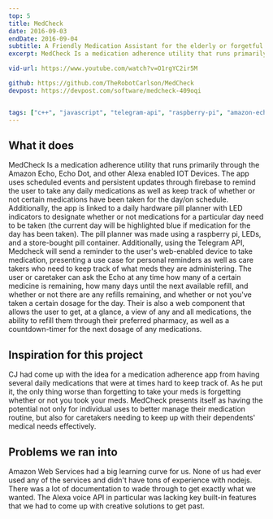 ```yaml
---
top: 5
title: MedCheck
date: 2016-09-03
endDate: 2016-09-04
subtitle: A Friendly Medication Assistant for the elderly or forgetful
excerpt: MedCheck Is a medication adherence utility that runs primarily through the Amazon Echo, Echo Dot, and other Alexa enabled IOT Devices.

vid-url: https://www.youtube.com/watch?v=O1rgYC2ir5M

github: https://github.com/TheRobotCarlson/MedCheck
devpost: https://devpost.com/software/medcheck-409oqi


tags: ["c++", "javascript", "telegram-api", "raspberry-pi", "amazon-echo", "alexa-app", "iot", "hackathon", "embedded"]
---
```


## What it does
MedCheck Is a medication adherence utility that runs primarily through the Amazon Echo, Echo Dot, and other Alexa enabled IOT Devices. The app uses scheduled events and persistent updates through firebase to remind the user to take any daily medications as well as keep track of whether or not certain medications have been taken for the day/on schedule. Additionally, the app is linked to a daily hardware pill planner with LED indicators to designate whether or not medications for a particular day need to be taken (the current day will be highlighted blue if medication for the day has been taken). The pill planner was made using a raspberry pi, LEDs, and a store-bought pill container. Additionally, using the Telegram API, Medcheck will send a reminder to the user's web-enabled device to take medication, presenting a use case for personal reminders as well as care takers who need to keep track of what meds they are administering. The user or caretaker can ask the Echo at any time how many of a certain medicine is remaining, how many days until the next available refill, and whether or not there are any refills remaining, and whether or not you've taken a certain dosage for the day. Their is also a web component that allows the user to get, at a glance, a view of any and all medications, the ability to refill them through their preferred pharmacy, as well as a countdown-timer for the next dosage of any medications.

## Inspiration for this project
CJ had come up with the idea for a medication adherence app from having several daily medications that were at times hard to keep track of. As he put it, the only thing worse than forgetting to take your meds is forgetting whether or not you took your meds. MedCheck presents itself as having the potential not only for individual uses to better manage their medication routine, but also for caretakers needing to keep up with their dependents' medical needs effectively.

## Problems we ran into
Amazon Web Services had a big learning curve for us. None of us had ever used any of the services and didn't have tons of experience with nodejs. There was a lot of documentation to wade through to get exactly what we wanted.  The Alexa voice API in particular was lacking key built-in features that we had to come up with creative solutions to get past. 




